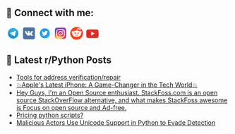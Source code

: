 ## 🔎 Connect with me:
[<img src="https://github.com/bullbesh/bullbesh/blob/main/images/Telegram.png" width="32" height="32" />](https://t.me/bullbesh)
[<img src="https://github.com/bullbesh/bullbesh/blob/main/images/VK.png" width="32" height="32" />](https://vk.com/bullbesh)
[<img src="https://github.com/bullbesh/bullbesh/blob/main/images/Twitter.png" width="32" height="32" />](https://twitter.com/bullbesh1)
[<img src="https://github.com/bullbesh/bullbesh/blob/main/images/Instagram.png" width="32" height="32" />](https://www.instagram.com/bullbesh)
[<img src="https://github.com/bullbesh/bullbesh/blob/main/images/Reddit.png" width="32" height="32" />](https://www.reddit.com/user/bullbesh)
[<img src="https://github.com/bullbesh/bullbesh/blob/main/images/YouTube.png" width="32" height="32" />](https://www.youtube.com/channel/UCtfjRs6uzgq5mfm8S06WTcg)

## 📕 Latest r/Python Posts
<!-- BLOG-POST-LIST:START -->
- [Tools for address verification/repair](https://www.reddit.com/r/Python/comments/11zepzq/tools_for_address_verificationrepair/)
- [💥Apple&#39;s Latest iPhone: A Game-Changer in the Tech World💥](https://www.reddit.com/r/Python/comments/11zepih/apples_latest_iphone_a_gamechanger_in_the_tech/)
- [Hey Guys, I&#39;m an Open Source enthusiast. StackFoss.com is an open source StackOverFlow alternative, and what makes StackFoss awesome is Focus on open source and Ad-free.](https://www.reddit.com/r/Python/comments/11zb27l/hey_guys_im_an_open_source_enthusiast/)
- [Pricing python scripts?](https://www.reddit.com/r/Python/comments/11z9503/pricing_python_scripts/)
- [Malicious Actors Use Unicode Support in Python to Evade Detection](https://www.reddit.com/r/Python/comments/11z7e9q/malicious_actors_use_unicode_support_in_python_to/)
<!-- BLOG-POST-LIST:END -->
